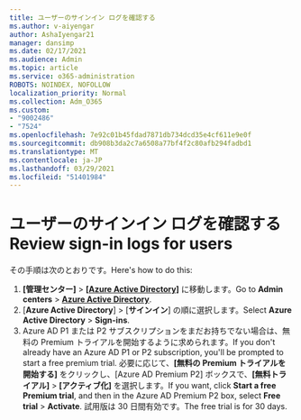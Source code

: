 ```yaml
---
title: ユーザーのサインイン ログを確認する
ms.author: v-aiyengar
author: AshaIyengar21
manager: dansimp
ms.date: 02/17/2021
ms.audience: Admin
ms.topic: article
ms.service: o365-administration
ROBOTS: NOINDEX, NOFOLLOW
localization_priority: Normal
ms.collection: Adm_O365
ms.custom:
- "9002486"
- "7524"
ms.openlocfilehash: 7e92c01b45fdad7871db734dcd35e4cf611e9e0f
ms.sourcegitcommit: db908b3da2c7a6508a77bf4f2c80afb294fadbd1
ms.translationtype: MT
ms.contentlocale: ja-JP
ms.lasthandoff: 03/29/2021
ms.locfileid: "51401984"
---
```

# <a name="review-sign-in-logs-for-users"></a><span data-ttu-id="16d7b-102">ユーザーのサインイン ログを確認する</span><span class="sxs-lookup"><span data-stu-id="16d7b-102">Review sign-in logs for users</span></span>

<span data-ttu-id="16d7b-103">その手順は次のとおりです。</span><span class="sxs-lookup"><span data-stu-id="16d7b-103">Here's how to do this:</span></span>

1. <span data-ttu-id="16d7b-104">**[管理センター]**  > **[ [Azure Active Directory]](https://go.microsoft.com/fwlink/p/?linkid=2067268)** に移動します。</span><span class="sxs-lookup"><span data-stu-id="16d7b-104">Go to **Admin centers** > **[Azure Active Directory](https://go.microsoft.com/fwlink/p/?linkid=2067268)**.</span></span>
1. <span data-ttu-id="16d7b-105">[**Azure Active Directory**] > [**サインイン**] の順に選択します。</span><span class="sxs-lookup"><span data-stu-id="16d7b-105">Select **Azure Active Directory** > **Sign-ins**.</span></span>
1. <span data-ttu-id="16d7b-106">Azure AD P1 または P2 サブスクリプションをまだお持ちでない場合は、無料の Premium トライアルを開始するように求められます。</span><span class="sxs-lookup"><span data-stu-id="16d7b-106">If you don't already have an Azure AD P1 or P2 subscription, you'll be prompted to start a free premium trial.</span></span> <span data-ttu-id="16d7b-107">必要に応じて、**[無料の Premium トライアルを開始する]** をクリックし、[Azure AD Premium P2] ボックスで、**[無料トライアル]**  > **[アクティブ化]** を選択します。</span><span class="sxs-lookup"><span data-stu-id="16d7b-107">If you want, click **Start a free Premium trial**, and then in the Azure AD Premium P2 box, select **Free trial** > **Activate**.</span></span> <span data-ttu-id="16d7b-108">試用版は 30 日間有効です。</span><span class="sxs-lookup"><span data-stu-id="16d7b-108">The free trial is for 30 days.</span></span>